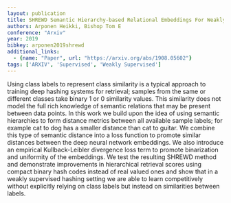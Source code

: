 ```yaml
---
layout: publication
title: SHREWD Semantic Hierarchy-based Relational Embeddings For Weakly-supervised Deep Hashing
authors: Arponen Heikki, Bishop Tom E
conference: "Arxiv"
year: 2019
bibkey: arponen2019shrewd
additional_links:
  - {name: "Paper", url: "https://arxiv.org/abs/1908.05602"}
tags: ['ARXIV', 'Supervised', 'Weakly Supervised']
---
```

Using class labels to represent class similarity is a typical approach to training deep hashing systems for retrieval; samples from the same or different classes take binary 1 or 0 similarity values. This similarity does not model the full rich knowledge of semantic relations that may be present between data points. In this work we build upon the idea of using semantic hierarchies to form distance metrics between all available sample labels; for example cat to dog has a smaller distance than cat to guitar. We combine this type of semantic distance into a loss function to promote similar distances between the deep neural network embeddings. We also introduce an empirical Kullback-Leibler divergence loss term to promote binarization and uniformity of the embeddings. We test the resulting SHREWD method and demonstrate improvements in hierarchical retrieval scores using compact binary hash codes instead of real valued ones and show that in a weakly supervised hashing setting we are able to learn competitively without explicitly relying on class labels but instead on similarities between labels.
